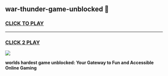 
## war-thunder-game-unblocked 👋
<h3>
<a href="https://premium.freeplayer.one?title=war-thunder-game-unblocked&ref=14F">CLICK TO PLAY</a></h3>
<hr>

<h3>
<a href="https://premium.freeplayer.one?title=war-thunder-game-unblocked&ref=14F">CLICK 2 PLAY</a>
  
</h3>

<a href="https://premium.freeplayer.one?title=war-thunder-game-unblocked&ref=12F/"><img src="https://clearcache.store/games.png"></a>


**worlds hardest game unblocked: Your Gateway to Fun and Accessible Online Gaming**
